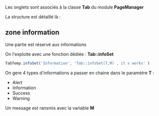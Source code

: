 Les onglets sont associés à la classe **Tab** du module **PageManager**

La structure est détaillé là : 

## zone information

Une partie est réservé aux informations

On l'exploite avec une fonction dédiée : **Tab::infoSet**
```js
TabTemp.infoSet('Information', 'Tab::infoSet(T,M) , it s works' )
```

On gere 4 types d'informations a passer en chaine  dans le paramètre  **T** :
- Alert
- Information
- Success
- Warning

Un message est ransmis avec la variable **M**

